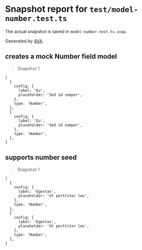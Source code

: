 # Snapshot report for `test/model-number.test.ts`

The actual snapshot is saved in `model-number.test.ts.snap`.

Generated by [AVA](https://avajs.dev).

## creates a mock Number field model

> Snapshot 1

    [
      {
        config: {
          label: 'Eu',
          placeholder: 'Sed id semper',
        },
        type: 'Number',
      },
      {
        config: {
          label: 'Eu',
          placeholder: 'Sed id semper',
        },
        type: 'Number',
      },
    ]

## supports number seed

> Snapshot 1

    [
      {
        config: {
          label: 'Egestas',
          placeholder: 'Ut porttitor leo',
        },
        type: 'Number',
      },
      {
        config: {
          label: 'Egestas',
          placeholder: 'Ut porttitor leo',
        },
        type: 'Number',
      },
    ]
